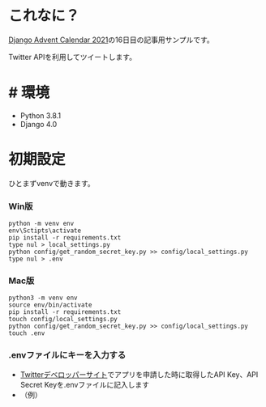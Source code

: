 # これなに？
[Django Advent Calendar 2021](https://qiita.com/advent-calendar/2021/django)の16日目の記事用サンプルです。

Twitter APIを利用してツイートします。

# # 環境

- Python 3.8.1
- Django 4.0

# 初期設定

ひとまずvenvで動きます。

### Win版
    python -m venv env
    env\Sctipts\activate
    pip install -r requirements.txt
    type nul > local_settings.py
    python config/get_random_secret_key.py >> config/local_settings.py
    type nul > .env


### Mac版
    python3 -m venv env
    source env/bin/activate
    pip install -r requirements.txt
    touch config/local_settings.py
    python config/get_random_secret_key.py >> config/local_settings.py
    touch .env

### .envファイルにキーを入力する
- [Twitterデベロッパーサイト]()でアプリを申請した時に取得したAPI Key、API Secret Keyを.envファイルに記入します
- （例）
    